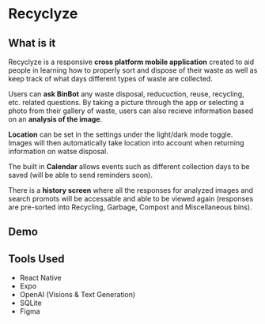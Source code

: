 # Recyclyze

## What is it
Recyclyze is a responsive **cross platform mobile application** created to aid people in learning how to properly sort and dispose of their waste as well as keep track of what days different types of waste are collected.

Users can **ask BinBot** any waste disposal, reducuction, reuse, recycling, etc. related questions. By taking a picture through the app or selecting a photo from their gallery of waste, users can also recieve information based on an **analysis of the image**. 

**Location** can be set in the settings under the light/dark mode toggle. Images will then automatically take location into account when returning information on watse disposal.

The built in **Calendar** allows events such as different collection days to be saved (will be able to send reminders soon).

There is a **history screen** where all the responses for analyzed images and search promots will be accessable and able to be viewed again (responses are pre-sorted into Recycling, Garbage, Compost and Miscellaneous bins).

## Demo

## Tools Used
- React Native
- Expo
- OpenAI (Visions & Text Generation)
- SQLite
- Figma
